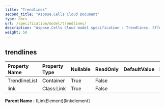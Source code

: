```yaml
---
title: "Trendlines"
second_title: "Aspose.Cells Cloud Document"
type: docs
url: /specification/model/trendlines/
description: "Aspose.Cells Cloud model specification : Trendlines. Effortlessly handle Excel and other spreadsheet documents with features like opening, generating, editing, splitting, merging, comparing, and converting."
weight: 50
---
```


## **trendlines**

 

| Property Name | Property Type | Nullable |  ReadOnly | DefaultValue | Description | 
| :- | :- | :- |:- |  :- | :- |
| TrendlineList | Container | True |  False |  |  |  
| link | Class:Link | True |  False |  |  |  

**Parent Name** : (LinkElement)[linkelement]

